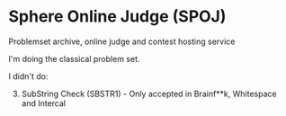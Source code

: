 # Sphere Online Judge (SPOJ)

Problemset archive, online judge and contest hosting service

I'm doing the classical problem set.

I didn't do:

3. SubString Check (SBSTR1) - Only accepted in Brainf**k, Whitespace and Intercal
